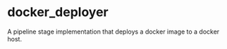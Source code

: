 docker_deployer
===============

A pipeline stage implementation that deploys a docker image to a docker host.
